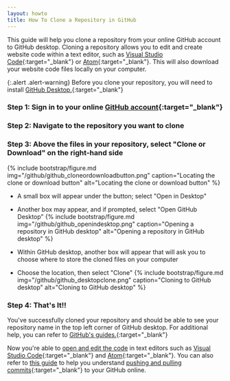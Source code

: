 ```yaml
---
layout: howto
title: How To Clone a Repository in GitHub
---
```


This guide will help you clone a repository from your online GitHub account to GitHub desktop. Cloning a repository allows you to edit and create website code within a text editor, such as [Visual Studio Code](visualstudiocode.html){:target="_blank"} or [Atom](installatom.html){:target="_blank"}. This will also download your website code files locally on your computer.

{:.alert .alert-warning}
Before you clone your repository, you will need to install [GitHub Desktop.](githubdesktop.html){:target="_blank"}

### Step 1: Sign in to your online [GitHub account](https://github.com/){:target="_blank"}

### Step 2: Navigate to the repository you want to clone

### Step 3: Above the files in your repository, select "Clone or Download" on the right-hand side
{% include bootstrap/figure.md img="/github/github_cloneordownloadbutton.png" caption="Locating the clone or download button" alt="Locating the clone or download button" %}

- A small box will appear under the button; select "Open in Desktop"

- Another box may appear, and if prompted, select "Open GitHub Desktop"
{% include bootstrap/figure.md img="/github/github_openindesktop.png" caption="Opening a repository in GitHub desktop" alt="Opening a repository in GitHub desktop" %}

- Within GitHub desktop, another box will appear that will ask you to choose where to store the cloned files on your computer

- Choose the location, then select "Clone"
{% include bootstrap/figure.md img="/github/github_desktopclone.png" caption="Cloning to GitHub desktop" alt="Cloning to GitHub desktop" %}

### Step 4: That's It!!

You've successfully cloned your repository and should be able to see your repository name in the top left corner of GitHub desktop. For additional help, you can refer to [GitHub's guides.](https://help.github.com/en/desktop/contributing-to-projects){:target="_blank"}

Now you're able to [open and edit the code](openrepointexteditor.html) in text editors such as [Visual Studio Code](visualstudiocode.html){:target="_blank"} and [Atom](installatom.html){:target="_blank"}. You can also refer to [this guide](pushpullchanges.html) to help you understand [pushing and pulling commits](https://help.github.com/en/desktop/contributing-to-projects/committing-and-reviewing-changes-to-your-project){:target="_blank"} to your GitHub online.
